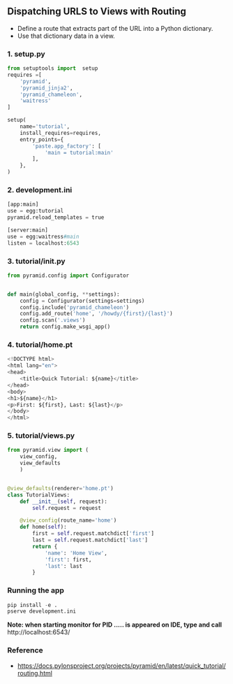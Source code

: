 ## Dispatching URLS to Views with Routing ##
- Define a route that extracts part of the URL into a Python dictionary.
- Use that dictionary data in a view.

### 1. setup.py ###
```python
from setuptools import  setup
requires =[
    'pyramid',
    'pyramid_jinja2',
    'pyramid_chameleon',
    'waitress'
]

setup(
    name='tutorial',
    install_requires=requires,
    entry_points={
        'paste.app_factory': [
            'main = tutorial:main'
        ],
    },
)
```

### 2. development.ini ###
```python
[app:main]
use = egg:tutorial
pyramid.reload_templates = true

[server:main]
use = egg:waitress#main
listen = localhost:6543
```

### 3. tutorial/__init__.py ###
```python
from pyramid.config import Configurator


def main(global_config, **settings):
    config = Configurator(settings=settings)
    config.include('pyramid_chameleon')
    config.add_route('home', '/howdy/{first}/{last}')
    config.scan('.views')
    return config.make_wsgi_app()
```

### 4. tutorial/home.pt ####
```python
<!DOCTYPE html>
<html lang="en">
<head>
    <title>Quick Tutorial: ${name}</title>
</head>
<body>
<h1>${name}</h1>
<p>First: ${first}, Last: ${last}</p>
</body>
</html>
```


### 5. tutorial/views.py ####
```python
from pyramid.view import (
    view_config,
    view_defaults
    )


@view_defaults(renderer='home.pt')
class TutorialViews:
    def __init__(self, request):
        self.request = request

    @view_config(route_name='home')
    def home(self):
        first = self.request.matchdict['first']
        last = self.request.matchdict['last']
        return {
            'name': 'Home View',
            'first': first,
            'last': last
        }
```

### Running the app ###
```python
pip install -e .
pserve development.ini
```

<b> Note: when starting monitor for PID ..... is appeared on IDE, type and call</b> http://localhost:6543/

### Reference ###
- https://docs.pylonsproject.org/projects/pyramid/en/latest/quick_tutorial/routing.html